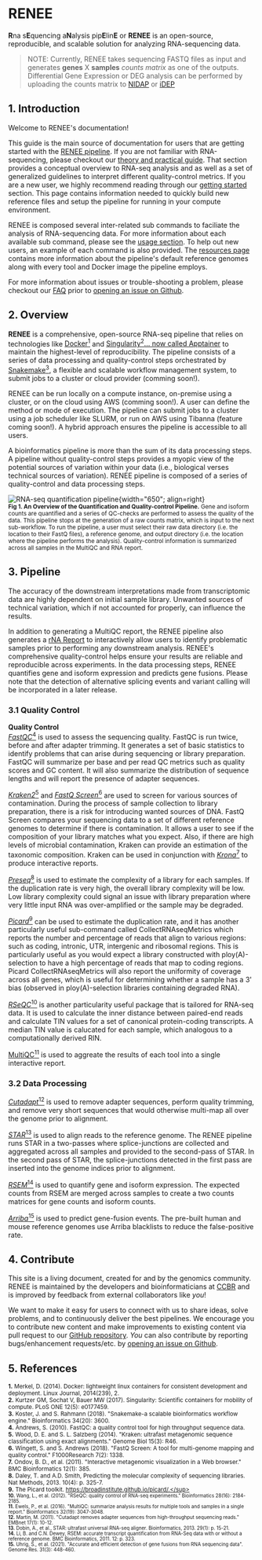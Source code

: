 # RENEE

<b>R</b>na s<b>E</b>quencing a<b>N</b>alysis pip<b>E</b>lin<b>E</b> or **RENEE** is an open-source, reproducible, and scalable solution for analyzing RNA-sequencing data.

> NOTE: Currently, RENEE takes sequencing FASTQ files as input and generates **genes** X **samples** _counts matrix_ as one of the outputs. Differential Gene Expression or DEG analysis can be performed by uploading the counts matrix to [NIDAP](https://nidap.nih.gov/workspace/slate/documents/nidap-home) or [iDEP](http://bioinformatics.sdstate.edu/idep/)

## 1. Introduction
Welcome to RENEE's documentation! 

This guide is the main source of documentation for users that are getting started with the [RENEE pipeline](https://github.com/CCBR/RENEE). If you are not familiar with RNA-sequencing, please checkout our [theory and practical guide](RNA-seq/Theory.md). That section provides a conceptual overview to RNA-seq analysis and as well as a set of generalized guidelines to interpret different quality-control metrics.  If you are a new user, we highly recommend reading through our [getting started](RNA-seq/TLDR-RNA-seq.md) section. This page contains information needed to quickly build new reference files and setup the pipeline for running in your compute environment. 

RENEE is composed several inter-related sub commands to faciliate the analysis of RNA-sequencing data. For more information about each available sub command, please see the [usage section](RNA-seq/run.md). To help out new users, an example of each command is also provided. The [resources page](RNA-seq/Resources.md) contains more information about the pipeline's default reference genomes along with every tool and Docker image the pipeline employs. 

For more information about issues or trouble-shooting a problem, please checkout our [FAQ](troubleshooting.md) prior to [opening an issue on Github](https://github.com/CCBR/RENEE/issues).

## 2. Overview

**RENEE** is a comprehensive, open-source RNA-seq pipeline that relies on technologies like [Docker<sup>1</sup>](https://www.docker.com/why-docker) and [Singularity<sup>2</sup>... now called Apptainer](https://apptainer.org/docs/) to maintain the highest-level of reproducibility. The pipeline consists of a series of data processing and quality-control steps orchestrated by [Snakemake<sup>3</sup>](https://snakemake.readthedocs.io/en/stable/), a flexible and scalable workflow management system, to submit jobs to a cluster or cloud provider (comming soon!).

RENEE can be run locally on a compute instance, on-premise using a cluster, or on the cloud using AWS (comming soon!). A user can define the method or mode of execution. The pipeline can submit jobs to a cluster using a job scheduler like SLURM, or run on AWS using Tibanna (feature coming soon!). A hybrid approach ensures the pipeline is accessible to all users.

A bioinformatics pipeline is more than the sum of its data processing steps. A pipeline without quality-control steps provides a myopic view of the potential sources of variation within your data (i.e., biological verses technical sources of variation). RENEE pipeline is composed of a series of quality-control and data processing steps.

![RNA-seq quantification pipeline](RNA-seq/images/RENEE_Pipeline.svg){width="650"; align=right} <br><sup>**Fig 1. An Overview of the Quantification and Quality-control Pipeline.** Gene and isoform counts are quantified and a series of QC-checks are performed to assess the quality of the data. This pipeline stops at the generation of a raw counts matrix, which is input to the next sub-workflow. To run the pipeline, a user must select their raw data directory (i.e. the location to their FastQ files), a reference genome, and output directory (i.e. the location where the pipeline performs the analysis). Quality-control information is summarized across all samples in the MultiQC and RNA report.</sup>

## 3. Pipeline

The accuracy of the downstream interpretations made from transcriptomic data are highly dependent on initial sample library. Unwanted sources of technical variation, which if not accounted for properly, can influence the results. 

In addition to generating a MultiQC report, the RENEE pipeline also generates a [rNA Report](https://github.com/CCBR/rNA) to interactively allow users to identify problematic samples prior to performing any downstream analysis. RENEE's comprehensive quality-control helps ensure your results are reliable and reproducible across experiments.  In the data processing steps, RENEE quantifies gene and isoform expression and predicts gene fusions. Please note that the detection of alternative splicing events and variant calling will be incorporated in a later release.


### 3.1 Quality Control
**Quality Control**   
[*FastQC*<sup>4</sup>](https://www.bioinformatics.babraham.ac.uk/projects/fastqc/) is used to assess the sequencing quality. FastQC is run twice, before and after adapter trimming. It generates a set of basic statistics to identify problems that can arise during sequencing or library preparation. FastQC will summarize per base and per read QC metrics such as quality scores and GC content. It will also summarize the distribution of sequence lengths and will report the presence of adapter sequences.
 
[*Kraken2*<sup>5</sup>](http://ccb.jhu.edu/software/kraken2/) and [*FastQ Screen*<sup>6</sup>](https://www.bioinformatics.babraham.ac.uk/projects/fastq_screen/) are used to screen for various sources of contamination. During the process of sample collection to library preparation, there is a risk for introducing wanted sources of DNA. FastQ Screen compares your sequencing data to a set of different reference genomes to determine if there is contamination. It allows a user to see if the composition of your library matches what you expect. Also, if there are high levels of microbial contamination, Kraken can provide an estimation of the taxonomic composition. Kraken can be used in conjunction with [*Krona*<sup>7</sup>](https://github.com/marbl/Krona/wiki/KronaTools) to produce interactive reports.

[*Preseq*<sup>8</sup>](http://smithlabresearch.org/software/preseq/) is used to estimate the complexity of a library for each samples. If the duplication rate is very high, the overall library complexity will be low. Low library complexity could signal an issue with library preparation where very little input RNA was over-amplified or the sample may be degraded.

[*Picard*<sup>9</sup>](https://broadinstitute.github.io/picard/) can be used to estimate the duplication rate, and it has another particularly useful sub-command called CollectRNAseqMetrics which reports the number and percentage of reads that align to various regions: such as coding, intronic, UTR, intergenic and ribosomal regions. This is particularly useful as you would expect a library constructed with ploy(A)-selection to have a high percentage of reads that map to coding regions. Picard CollectRNAseqMetrics will also report the uniformity of coverage across all genes, which is useful for determining whether a sample has a 3' bias (observed in ploy(A)-selection libraries containing degraded RNA).

[*RSeQC*<sup>10</sup>](http://rseqc.sourceforge.net/) is another particularity useful package that is tailored for RNA-seq data. It is used to calculate the inner distance between paired-end reads and calculate TIN values for a set of canonical protein-coding transcripts. A median TIN value is calucated for each sample, which analogous to a computationally derived RIN.

[MultiQC<sup>11</sup>](https://multiqc.info/) is used to aggreate the results of each tool into a single interactive report.  

### 3.2 Data Processing
 
[*Cutadapt*<sup>12</sup>](https://cutadapt.readthedocs.io/en/stable/) is used to remove adapter sequences, perform quality trimming, and remove very short sequences that would otherwise multi-map all over the genome prior to alignment. 

[*STAR*<sup>13</sup>](https://github.com/alexdobin/STAR) is used to align reads to the reference genome. The RENEE pipeline runs STAR in a two-passes where splice-junctions are collected and aggregated across all samples and provided to the second-pass of STAR. In the second pass of STAR, the splice-junctions detected in the first pass are inserted into the genome indices prior to alignment.

[*RSEM*<sup>14</sup>](https://github.com/deweylab/RSEM) is used to quantify gene and isoform expression. The expected counts from RSEM are merged across samples to create a two counts matrices for gene counts and isoform counts.

[*Arriba*<sup>15</sup>](https://arriba.readthedocs.io/en/latest/) is used to predict gene-fusion events. The pre-built human and mouse reference genomes use Arriba blacklists to reduce the false-positive rate.

## 4. Contribute

This site is a living document, created for and by the genomics community. RENEE is maintained by the developers and bioinformaticians at [CCBR](https://ccbr.github.io/) and is improved by feedback from external collaborators like *you*! 

We want to make it easy for users to connect with us to share ideas, solve problems, and to continuously deliver the best pipelines. We encourage you to contribute new content and make improvements to existing content via pull request to our [GitHub repository](https://github.com/CCBR/RENEE). *You* can also contribute by reporting bugs/enhancement requests/etc. by [opening an issue on Github](https://github.com/CCBR/RENEE/issues).

## 5. References
<sup>**1.**  Merkel, D. (2014). Docker: lightweight linux containers for consistent development and deployment. Linux Journal, 2014(239), 2.</sup>  
<sup>**2.**  Kurtzer GM, Sochat V, Bauer MW (2017). Singularity: Scientific containers for mobility of compute. PLoS ONE 12(5): e0177459.</sup>  
<sup>**3.**  Koster, J. and S. Rahmann (2018). "Snakemake-a scalable bioinformatics workflow engine." Bioinformatics 34(20): 3600.</sup>  
<sup>**4.** Andrews, S. (2010). FastQC: a quality control tool for high throughput sequence data.</sup>  
<sup>**5.** Wood, D. E. and S. L. Salzberg (2014). "Kraken: ultrafast metagenomic sequence classification using exact alignments." Genome Biol 15(3): R46.</sup>  
<sup>**6.** Wingett, S. and S. Andrews (2018). "FastQ Screen: A tool for multi-genome mapping and quality control." F1000Research 7(2): 1338.</sup>  
<sup>**7.** Ondov, B. D., et al. (2011). "Interactive metagenomic visualization in a Web browser." BMC Bioinformatics 12(1): 385.</sup>  
<sup>**8.** Daley, T. and A.D. Smith, Predicting the molecular complexity of sequencing libraries. Nat Methods, 2013. 10(4): p. 325-7.</sup>  
<sup>**9.** The Picard toolkit. https://broadinstitute.github.io/picard/.</sup>  
<sup>**10.** Wang, L., et al. (2012). "RSeQC: quality control of RNA-seq experiments." Bioinformatics 28(16): 2184-2185.</sup>  
<sup>**11.** Ewels, P., et al. (2016). "MultiQC: summarize analysis results for multiple tools and samples in a single report." Bioinformatics 32(19): 3047-3048.</sup>  
<sup>**12.** Martin, M. (2011). "Cutadapt removes adapter sequences from high-throughput sequencing reads." EMBnet 17(1): 10-12.</sup>  
<sup>**13.** Dobin, A., et al., STAR: ultrafast universal RNA-seq aligner. Bioinformatics, 2013. 29(1): p. 15-21.</sup>  
<sup>**14.** Li, B. and C.N. Dewey, RSEM: accurate transcript quantification from RNA-Seq data with or without a reference genome. BMC Bioinformatics, 2011. 12: p. 323.</sup>  
<sup>**15.** Uhrig, S., et al. (2021). "Accurate and efficient detection of gene fusions from RNA sequencing data". Genome Res. 31(3): 448-460.</sup>  




<!-- Relative links -->
  [1]: contact-us.md
